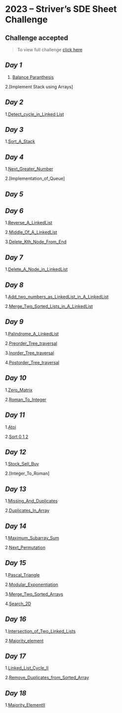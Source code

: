 # 2023 – Striver’s SDE Sheet Challenge
## Challenge accepted

> To view full challenge [click here](https://takeuforward.org/interviews/strivers-sde-sheet-challenge-2023/)


## *Day 1*
1. [Balance Paranthesis](https://takeuforward.org/data-structure/check-for-balanced-parentheses/)

2.[Implement Stack using Arrays]

## *Day 2*
1.[Detect_cycle_in_Linked List](https://www.codingninjas.com/codestudio/problems/cycle-detection-in-a-singly-linked-list_8230683?challengeSlug=striver-sde-challenge)

## *Day 3*
1.[Sort_A_Stack](https://www.codingninjas.com/codestudio/problems/sort-a-stack_985275?topList=striver-sde-sheet-problems&utm_source=striver&utm_medium=website&leftPanelTab=1)

## *Day 4*
1.[Next_Greater_Number](https://www.codingninjas.com/codestudio/problems/next-greater-element_8230718?challengeSlug=striver-sde-challenge)

2.[Implementation_of_Queue]

## *Day 5*

## *Day 6*
1.[Reverse_A_LinkedList](https://www.codingninjas.com/codestudio/problems/reverse-linked-list_8230724?challengeSlug=striver-sde-challenge&leftPanelTab=1)

2.[Middle_Of_A_LinkedList](https://www.codingninjas.com/codestudio/problems/middle-of-linked-list_8230764?challengeSlug=striver-sde-challenge)

3.[Delete_Kth_Node_From_End](https://www.codingninjas.com/codestudio/problems/delete-kth-node-from-end_8230725?challengeSlug=striver-sde-challenge&leftPanelTab=1)


## *Day 7*
1.[Delete_A_Node_in_LinkedList](https://www.codingninjas.com/codestudio/problems/delete-node-in-a-linked-list_8230813?challengeSlug=striver-sde-challenge&leftPanelTab=1)


## *Day 8*
1.[Add_two_numbers_as_LinkedList_in_A_LinkedList](https://www.codingninjas.com/codestudio/problems/add-two-numbers-as-linked-lists_8230833?challengeSlug=striver-sde-challenge&leftPanelTab=1)

2.[Merge_Two_Sorted_Lists_in_A_LinkedList](https://www.codingninjas.com/codestudio/problems/merge-two-sorted-linked-lists_8230729?challengeSlug=striver-sde-challenge&leftPanelTab=1)

## *Day 9*
1.[Palindrome_A_LinkedList](https://www.codingninjas.com/codestudio/problems/palindrome-linked-list_8230717?challengeSlug=striver-sde-challenge&leftPanelTab=1)

2.[Preorder_Tree_traversal](https://www.codingninjas.com/codestudio/problems/preorder-traversal_8230856?challengeSlug=striver-sde-challenge&leftPanelTab=1)

3.[Inorder_Tree_traversal](https://www.codingninjas.com/codestudio/problems/inorder-traversal_8230857?challengeSlug=striver-sde-challenge)

4.[Postorder_Tree_traversal](https://www.codingninjas.com/codestudio/problems/postorder-traversal_8230858?challengeSlug=striver-sde-challenge&leftPanelTab=1)


## *Day 10*
1.[Zero_Matrix](https://www.codingninjas.com/codestudio/problems/set-matrix-zeros_8230862?challengeSlug=striver-sde-challenge)

2.[Roman_To_Integer](https://www.codingninjas.com/codestudio/problems/981308?topList=striver-sde-sheet-problems&utm_source=striver&utm_medium=website&leftPanelTab=1)


## *Day 11*
1.[Atoi](https://www.codingninjas.com/codestudio/problems/981270?topList=striver-sde-sheet-problems&utm_source=striver&utm_medium=website&leftPanelTab=1)

2.[Sort 0 1 2](https://www.codingninjas.com/codestudio/problems/631055?topList=striver-sde-sheet-problems&utm_source=striver&utm_medium=website&leftPanelTab=1)


## *Day 12*

1.[Stock_Sell_Buy](https://www.codingninjas.com/codestudio/problems/893405?topList=striver-sde-sheet-problems&utm_source=striver&utm_medium=website&leftPanelTab=1)

2.[Integer_To_Roman]


## *Day 13*

1.[Missing_And_Duplicates](https://www.codingninjas.com/codestudio/problems/873366?topList=striver-sde-sheet-problems&utm_source=striver&utm_medium=website)

2.[Duplicates_In_Array](https://www.codingninjas.com/codestudio/problems/1112602?topList=striver-sde-sheet-problems&utm_source=striver&utm_medium=website&leftPanelTab=1)


## *Day 14*

1.[Maximum_Subarray_Sum](https://www.codingninjas.com/studio/problems/maximum-subarray-sum_8230694?challengeSlug=striver-sde-challenge&leftPanelTab=1)

2.[Next_Permutation](https://www.codingninjas.com/codestudio/problems/893046?topList=striver-sde-sheet-problems&utm_source=striver&utm_medium=website&leftPanelTab=1)

## *Day 15*

1.[Pascal_Triangle](https://www.codingninjas.com/codestudio/problems/print-pascal-s-triangle_6917910?utm_source=youtube&utm_medium=affiliate&utm_campaign=striver_Arrayproblems&leftPanelTab=1)

2.[Modular_Exponentiation](https://www.codingninjas.com/codestudio/problems/1082146?topList=striver-sde-sheet-problems&utm_source=striver&utm_medium=website&leftPanelTab=0)

3.[Merge_Two_Sorted_Arrays](https://www.codingninjas.com/studio/problems/merge-two-sorted-arrays_8230835?challengeSlug=striver-sde-challenge&leftPanelTab=1)

4.[Search_2D](https://www.codingninjas.com/studio/problems/search-in-a-2d-matrix_8230773?challengeSlug=striver-sde-challenge)


## *Day 16*

1.[Intersection_of_Two_Linked_Lists](https://www.codingninjas.com/codestudio/problems/630457?topList=striver-sde-sheet-problems&utm_source=striver&utm_medium=website&leftPanelTab=0)

2.[Majority_element](https://www.codingninjas.com/studio/problems/day-6-majority-element_8230731?challengeSlug=striver-sde-challenge&leftPanelTab=0)

## *Day 17*

1.[Linked_List_Cycle_II](https://www.codingninjas.com/studio/problems/1112628?topList=striver-sde-sheet-problems&utm_source=striver&utm_medium=website&leftPanelTab=1)

2.[Remove_Duplicates_from_Sorted_Array](https://www.codingninjas.com/studio/problems/remove-duplicates-from-sorted-array_8230811?challengeSlug=striver-sde-challenge&leftPanelTab=0)

## *Day 18*
1.[Majority_ElementII](https://www.codingninjas.com/studio/problems/majority-element_6915220?utm_source=striver&utm_medium=website&utm_campaign=codestudio_a_zcourse&leftPanelTab=0)